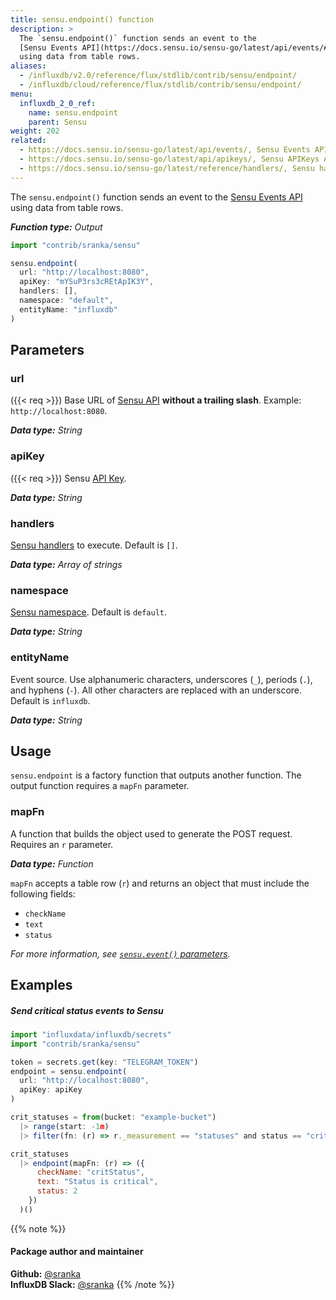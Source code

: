 ```yaml
---
title: sensu.endpoint() function
description: >
  The `sensu.endpoint()` function sends an event to the
  [Sensu Events API](https://docs.sensu.io/sensu-go/latest/api/events/#create-a-new-event)
  using data from table rows.
aliases:
  - /influxdb/v2.0/reference/flux/stdlib/contrib/sensu/endpoint/
  - /influxdb/cloud/reference/flux/stdlib/contrib/sensu/endpoint/
menu:
  influxdb_2_0_ref:
    name: sensu.endpoint
    parent: Sensu
weight: 202
related:
  - https://docs.sensu.io/sensu-go/latest/api/events/, Sensu Events API
  - https://docs.sensu.io/sensu-go/latest/api/apikeys/, Sensu APIKeys API
  - https://docs.sensu.io/sensu-go/latest/reference/handlers/, Sensu handlers
---
```


The `sensu.endpoint()` function sends an event to the
[Sensu Events API](https://docs.sensu.io/sensu-go/latest/api/events/#create-a-new-event)
using data from table rows.

_**Function type:** Output_

```js
import "contrib/sranka/sensu"

sensu.endpoint(
  url: "http://localhost:8080",
  apiKey: "mYSuP3rs3cREtApIK3Y",
  handlers: [],
  namespace: "default",
  entityName: "influxdb"
)
```

## Parameters

### url
({{< req >}})
Base URL of [Sensu API](https://docs.sensu.io/sensu-go/latest/migrate/#architecture)
**without a trailing slash**. Example: `http://localhost:8080`.

_**Data type:** String_

### apiKey
({{< req >}})
Sensu [API Key](https://docs.sensu.io/sensu-go/latest/operations/control-access/).

_**Data type:** String_

### handlers
[Sensu handlers](https://docs.sensu.io/sensu-go/latest/reference/handlers/) to execute.
Default is `[]`.

_**Data type:** Array of strings_

### namespace
[Sensu namespace](https://docs.sensu.io/sensu-go/latest/reference/rbac/).
Default is `default`.

_**Data type:** String_

### entityName
Event source.
Use alphanumeric characters, underscores (`_`), periods (`.`), and hyphens (`-`).
All other characters are replaced with an underscore.
Default is `influxdb`.

_**Data type:** String_

## Usage
`sensu.endpoint` is a factory function that outputs another function.
The output function requires a `mapFn` parameter.

### mapFn
A function that builds the object used to generate the POST request.
Requires an `r` parameter.

_**Data type:** Function_

`mapFn` accepts a table row (`r`) and returns an object that must include the
following fields:

- `checkName`
- `text`
- `status`

_For more information, see [`sensu.event()` parameters](/v2.0/reference/flux/stdlib/contrib/sensu/event/#parameters)._

## Examples

##### Send critical status events to Sensu
```js
import "influxdata/influxdb/secrets"
import "contrib/sranka/sensu"

token = secrets.get(key: "TELEGRAM_TOKEN")
endpoint = sensu.endpoint(
  url: "http://localhost:8080",
  apiKey: apiKey
)

crit_statuses = from(bucket: "example-bucket")
  |> range(start: -1m)
  |> filter(fn: (r) => r._measurement == "statuses" and status == "crit")

crit_statuses
  |> endpoint(mapFn: (r) => ({
      checkName: "critStatus",
      text: "Status is critical",
      status: 2
    })
  )()
```

{{% note %}}
#### Package author and maintainer
**Github:** [@sranka](https://github.com/sranka)  
**InfluxDB Slack:** [@sranka](https://influxdata.com/slack)
{{% /note %}}
